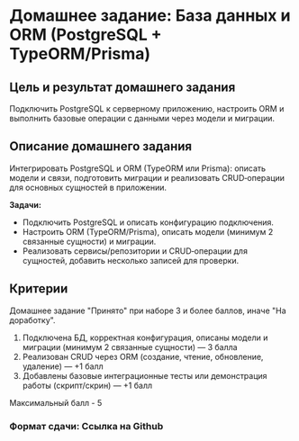 # Домашнее задание: База данных и ORM (PostgreSQL + TypeORM/Prisma)

## Цель и результат домашнего задания

Подключить PostgreSQL к серверному приложению, настроить ORM и выполнить базовые операции с данными через модели и миграции.

## Описание домашнего задания

Интегрировать PostgreSQL и ORM (TypeORM или Prisma): описать модели и связи, подготовить миграции и реализовать CRUD‑операции для основных сущностей в приложении.

**Задачи:**

- Подключить PostgreSQL и описать конфигурацию подключения.
- Настроить ORM (TypeORM/Prisma), описать модели (минимум 2 связанные сущности) и миграции.
- Реализовать сервисы/репозитории и CRUD‑операции для сущностей, добавить несколько записей для проверки.

## Критерии

Домашнее задание "Принято" при наборе 3 и более баллов, иначе "На доработку".

1. Подключена БД, корректная конфигурация, описаны модели и миграции (минимум 2 связанные сущности) — 3 балла
2. Реализован CRUD через ORM (создание, чтение, обновление, удаление) — +1 балл
3. Добавлены базовые интеграционные тесты или демонстрация работы (скрипт/скрин) — +1 балл

Максимальный балл - 5

### Формат сдачи: Ссылка на Github
